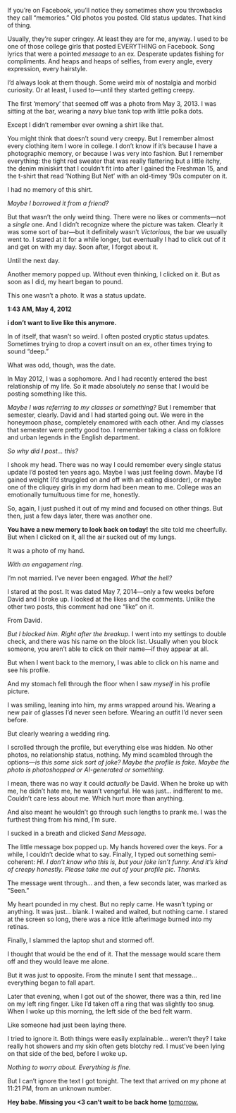 If you’re on Facebook, you’ll notice they sometimes show you throwbacks they call “memories.” Old photos you posted. Old status updates. That kind of thing.

Usually, they’re super cringey. At least they are for me, anyway. I used to be one of those college girls that posted EVERYTHING on Facebook. Song lyrics that were a pointed *message* to an ex. Desperate updates fishing for compliments. And heaps and heaps of selfies, from every angle, every expression, every hairstyle.

I’d always look at them though. Some weird mix of nostalgia and morbid curiosity. Or at least, I used to—until they started getting creepy.

The first ‘memory’ that seemed off was a photo from May 3, 2013. I was sitting at the bar, wearing a navy blue tank top with little polka dots.

Except I didn’t remember ever owning a shirt like that.

You might think that doesn’t sound very creepy. But I remember almost every clothing item I wore in college. I don’t know if it’s because I have a photographic memory, or because I was very into fashion. But I remember everything: the tight red sweater that was really flattering but a little itchy, the denim miniskirt that I couldn’t fit into after I gained the Freshman 15, and the t-shirt that read ‘Nothing But Net’ with an old-timey ‘90s computer on it.

I had no memory of this shirt.

*Maybe I borrowed it from a friend?* 

But that wasn’t the only weird thing. There were no likes or comments—not a *single* one. And I didn’t recognize where the picture was taken. Clearly it was some sort of bar—but it definitely wasn’t *Victorious,* the bar we usually went to. I stared at it for a while longer, but eventually I had to click out of it and get on with my day. Soon after, I forgot about it.

Until the next day.

Another memory popped up. Without even thinking, I clicked on it. But as soon as I did, my heart began to pound.

This one wasn’t a photo. It was a status update.

**1:43 AM, May 4, 2012**

**i don’t want to live like this anymore.**

In of itself, that wasn’t so weird. I often posted cryptic status updates. Sometimes trying to drop a covert insult on an ex, other times trying to sound “deep.”

What was odd, though, was the date.

In May 2012, I was a sophomore. And I had recently entered the best relationship of my life. So it made absolutely *no* sense that I would be posting something like this.

*Maybe I was referring to my classes or something?* But I remember that semester, clearly. David and I had started going out. We were in the honeymoon phase, completely enamored with each other. And my classes that semester were pretty good too. I remember taking a class on folklore and urban legends in the English department.

*So why did I post… this?*

I shook my head. There was no way I could remember every single status update I’d posted ten years ago. Maybe I was just feeling down. Maybe I’d gained weight (I’d struggled on and off with an eating disorder), or maybe one of the cliquey girls in my dorm had been mean to me. College was an emotionally tumultuous time for me, honestly.

So, again, I just pushed it out of my mind and focused on other things. But then, just a few days later, there was another one.

**You have a new memory to look back on today!** the site told me cheerfully. But when I clicked on it, all the air sucked out of my lungs.

It was a photo of my hand.

*With an engagement ring.*

I’m not married. I’ve never been engaged. *What the hell?*

I stared at the post. It was dated May 7, 2014—only a few weeks before David and I broke up. I looked at the likes and the comments. Unlike the other two posts, this comment had one “like” on it.

From David.

*But I blocked him. Right after the breakup.* I went into my settings to double check, and there was his name on the block list. Usually when you block someone, you aren’t able to click on their name—if they appear at all.

But when I went back to the memory, I was able to click on his name and see his profile.

And my stomach fell through the floor when I saw *myself* in his profile picture.

I was smiling, leaning into him, my arms wrapped around his. Wearing a new pair of glasses I’d never seen before. Wearing an outfit I’d never seen before.

But clearly wearing a wedding ring.

I scrolled through the profile, but everything else was hidden. No other photos, no relationship status, nothing. My mind scambled through the options—*is this some sick sort of joke? Maybe the profile is fake. Maybe the photo is photoshopped or AI-generated or something.*

I mean, there was no way it could *actually* be David. When he broke up with me, he didn’t hate me, he wasn’t vengeful. He was just… indifferent to me. Couldn’t care less about me. Which hurt more than anything.

And also meant he wouldn’t go through such lengths to prank me. I was the furthest thing from his mind, I’m sure.

I sucked in a breath and clicked *Send Message.*

The little message box popped up. My hands hovered over the keys. For a while, I couldn’t decide what to say. Finally, I typed out something semi-coherent: *Hi. I don’t know who this is, but your joke isn’t funny. And it’s kind of creepy honestly. Please take me out of your profile pic. Thanks.*

The message went through… and then, a few seconds later, was marked as “Seen.”

My heart pounded in my chest. But no reply came. He wasn’t typing or anything. It was just… blank. I waited and waited, but nothing came. I stared at the screen so long, there was a nice little afterimage burned into my retinas.

Finally, I slammed the laptop shut and stormed off.

I thought that would be the end of it. That the message would scare them off and they would leave me alone.

But it was just to opposite. From the minute I sent that message… everything began to fall apart.

Later that evening, when I got out of the shower, there was a thin, red line on my left ring finger. Like I’d taken off a ring that was slightly too snug. When I woke up this morning, the left side of the bed felt warm.

Like someone had just been laying there.

I tried to ignore it. Both things were easily explainable… weren’t they? I take really hot showers and my skin often gets blotchy red. I must’ve been lying on that side of the bed, before I woke up.

*Nothing to worry about. Everything is fine.*

But I can’t ignore the text I got tonight. The text that arrived on my phone at 11:21 PM, from an unknown number.

**Hey babe. Missing you <3 can’t wait to be back home** [tomorrow.](http://www.reddit.com/r/blairdaniels)